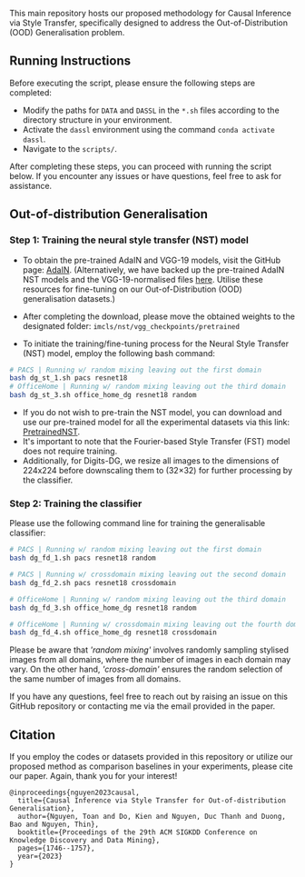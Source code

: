 This main repository hosts our proposed methodology for Causal Inference via Style Transfer, specifically designed to address the Out-of-Distribution (OOD) Generalisation problem.

## Running Instructions
Before executing the script, please ensure the following steps are completed:

- Modify the paths for `DATA` and `DASSL` in the `*.sh` files according to the directory structure in your environment.
- Activate the `dassl` environment using the command `conda activate dassl`.
- Navigate to the `scripts/`.

After completing these steps, you can proceed with running the script below. If you encounter any issues or have questions, feel free to ask for assistance.

## Out-of-distribution Generalisation

### Step 1: Training the neural style transfer (NST) model

- To obtain the pre-trained AdaIN and VGG-19 models, visit the GitHub page: [AdaIN](https://github.com/MAlberts99/PyTorch-AdaIN-StyleTransfer).
(Alternatively, we have backed up the pre-trained AdaIN NST models and the VGG-19-normalised files [here](https://drive.google.com/drive/folders/1Fd0j4_7CxC_vhUFCkQUviE_2drsL84R4?usp=sharing). Utilise these resources for fine-tuning on our Out-of-Distribution (OOD) generalisation datasets.)

- After completing the download, please move the obtained weights to the designated folder: `imcls/nst/vgg_checkpoints/pretrained`
- To initiate the training/fine-tuning process for the Neural Style Transfer (NST) model, employ the following bash command:

```bash
# PACS | Running w/ random mixing leaving out the first domain
bash dg_st_1.sh pacs resnet18
# OfficeHome | Running w/ random mixing leaving out the third domain
bash dg_st_3.sh office_home_dg resnet18 random
```
- If you do not wish to pre-train the NST model, you can download and use our pre-trained model for all the experimental datasets via this link: [PretrainedNST](https://drive.google.com/drive/folders/124eDQlk04VC0jsQNCzMe016px5f9hcbM?usp=sharing).
- It's important to note that the Fourier-based Style Transfer (FST) model does not require training.
- Additionally, for Digits-DG, we resize all images to the dimensions of 224x224 before downscaling them to (32×32) for further processing by the classifier.
  
### Step 2: Training the classifier

Please use the following command line for training the generalisable classifier:

```bash
# PACS | Running w/ random mixing leaving out the first domain
bash dg_fd_1.sh pacs resnet18 random

# PACS | Running w/ crossdomain mixing leaving out the second domain
bash dg_fd_2.sh pacs resnet18 crossdomain

# OfficeHome | Running w/ random mixing leaving out the third domain
bash dg_fd_3.sh office_home_dg resnet18 random

# OfficeHome | Running w/ crossdomain mixing leaving out the fourth domain
bash dg_fd_4.sh office_home_dg resnet18 crossdomain
```

Please be aware that *'random mixing'* involves randomly sampling stylised images from all domains, where the number of images in each domain may vary. On the other hand, *'cross-domain'* ensures the random selection of the same number of images from all domains.

If you have any questions, feel free to reach out by raising an issue on this GitHub repository or contacting me via the email provided in the paper.

## Citation

If you employ the codes or datasets provided in this repository or utilize our proposed method as comparison baselines in your experiments, please cite our paper. Again, thank you for your interest!

```
@inproceedings{nguyen2023causal,
  title={Causal Inference via Style Transfer for Out-of-distribution Generalisation},
  author={Nguyen, Toan and Do, Kien and Nguyen, Duc Thanh and Duong, Bao and Nguyen, Thin},
  booktitle={Proceedings of the 29th ACM SIGKDD Conference on Knowledge Discovery and Data Mining},
  pages={1746--1757},
  year={2023}
}
```
